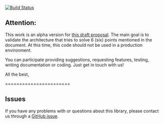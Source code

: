 [![Build Status](https://travis-ci.org/dbpedia-spotlight/dbpedia-spotlight-services.svg?branch=master)](https://travis-ci.org/dbpedia-spotlight/dbpedia-spotlight-services)


## Attention:

This work is an alpha version for [this draft proposal](https://docs.google.com/document/d/1EYZPN4KmyAhlGPfyRBjiAhBVgCSVzhG0jR-9kQd7v0s/edit?usp=sharing).  The main goal is to validate the architecture that tries to solve 6 (six) points mentioned in the document. At this time, this code should not be used in a production environment.

You can participate providing suggestions, requesting features, testing, writing documentation or coding. Just get in touch with us!

All the best,


=======================


## Issues

If you have any problems with or questions about this library, please contact us through a [GitHub issue](https://github.com/tanker-nerd/dbpedia-spotlight-services/issues).

